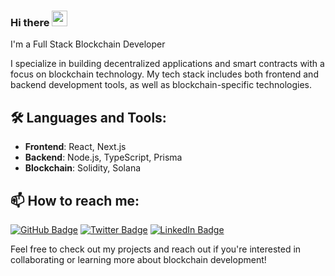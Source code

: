 ### Hi there <img src="https://media.giphy.com/media/hvRJCLFzcasrR4ia7z/giphy.gif" width="25px" height="25px">

I'm a Full Stack Blockchain Developer

I specialize in building decentralized applications and smart contracts with a focus on blockchain technology. My tech stack includes both frontend and backend development tools, as well as blockchain-specific technologies.

## 🛠️ Languages and Tools:

- **Frontend**: React, Next.js
- **Backend**: Node.js, TypeScript, Prisma
- **Blockchain**: Solidity, Solana

## 📫 How to reach me:

[![GitHub Badge](https://img.shields.io/badge/GitHub-iamnas-181717?style=for-the-badge&logo=github)](https://github.com/iamnas)
[![Twitter Badge](https://img.shields.io/badge/Twitter-@0xnas__eth-1DA1F2?style=for-the-badge&logo=twitter)](https://x.com/0xnas_eth)
[![LinkedIn Badge](https://img.shields.io/badge/LinkedIn-Anaresh%20Rao-0077B5?style=for-the-badge&logo=linkedin)](https://www.linkedin.com/in/anareshrao/)

Feel free to check out my projects and reach out if you're interested in collaborating or learning more about blockchain development!
